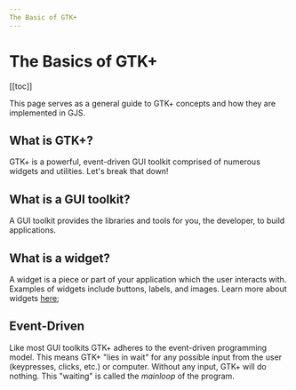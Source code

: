 ```yaml
---
The Basic of GTK+
---
```

# The Basics of GTK+

[[toc]]

This page serves as a general guide to GTK+ concepts and how they are implemented in GJS.

## What is GTK+?

GTK+ is a powerful, event-driven GUI toolkit comprised of numerous widgets and utilities. Let's break that down!

## What is a GUI toolkit?

A GUI toolkit provides the libraries and tools for you, the developer, to build applications.

## What is a widget?

A widget is a piece or part of your application which the user interacts with. Examples of widgets include buttons, labels, and images. Learn more about widgets [here]();

## Event-Driven

Like most GUI toolkits GTK+ adheres to the event-driven programming model. This means GTK+ "lies in wait" for any possible input from the user (keypresses, clicks, etc.) or computer. Without any input, GTK+ will do nothing. This "waiting" is called the *mainloop* of the program.
